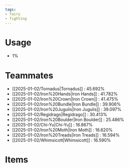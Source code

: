 ```yaml
---
tags:
- fairy
- fighting
---
```

# Usage
- 1%
# Teammates
- [[2025-01-02/Tornadus|Tornadus]] : 45.692%
- [[2025-01-02/Iron%20Hands|Iron Hands]] : 41.782%
- [[2025-01-02/Iron%20Crown|Iron Crown]] : 41.475%
- [[2025-01-02/Iron%20Bundle|Iron Bundle]] : 39.906%
- [[2025-01-02/Iron%20Jugulis|Iron Jugulis]] : 39.097%
- [[2025-01-02/Regidrago|Regidrago]] : 30.413%
- [[2025-01-02/Iron%20Boulder|Iron Boulder]] : 25.486%
- [[2025-01-02/Chi-Yu|Chi-Yu]] : 16.867%
- [[2025-01-02/Iron%20Moth|Iron Moth]] : 16.620%
- [[2025-01-02/Iron%20Treads|Iron Treads]] : 16.594%
- [[2025-01-02/Whimsicott|Whimsicott]] : 16.590%
# Items